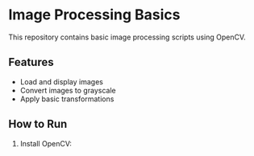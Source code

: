 # Image Processing Basics  
This repository contains basic image processing scripts using OpenCV.  

## Features  
- Load and display images  
- Convert images to grayscale  
- Apply basic transformations  

## How to Run  
1. Install OpenCV:  
